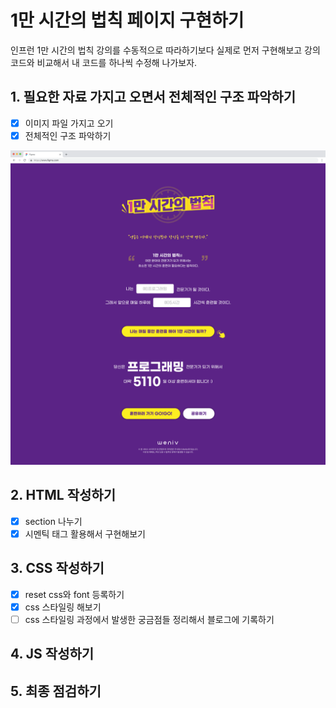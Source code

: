 # 1만 시간의 법칙 페이지 구현하기

인프런 1만 시간의 법칙 강의를 수동적으로 따라하기보다 실제로 먼저 구현해보고 강의 코드와 비교해서 내 코드를 하나씩 수정해 나가보자.

## 1. 필요한 자료 가지고 오면서 전체적인 구조 파악하기

- [x] 이미지 파일 가지고 오기
- [x] 전체적인 구조 파악하기

![Alt text](image/image.png)

## 2. HTML 작성하기

- [x] section 나누기
- [x] 시멘틱 태그 활용해서 구현해보기

## 3. CSS 작성하기

- [x] reset css와 font 등록하기
- [x] css 스타일링 해보기
- [ ] css 스타일링 과정에서 발생한 궁금점들 정리해서 블로그에 기록하기

## 4. JS 작성하기

## 5. 최종 점검하기
